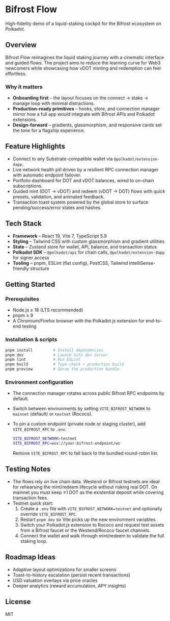 # Bifrost Flow

High-fidelity demo of a liquid-staking cockpit for the Bifrost ecosystem on Polkadot.

## Overview

Bifrost Flow reimagines the liquid staking journey with a cinematic interface and guided flows. The project aims to reduce the learning curve for Web3 newcomers while showcasing how vDOT minting and redemption can feel effortless.

### Why it matters
- **Onboarding first** – the layout focuses on the connect → stake → manage loop with minimal distractions.
- **Production-ready primitives** – hooks, store, and connection manager mirror how a full app would integrate with Bifrost APIs and Polkadot extensions.
- **Design-forward** – gradients, glassmorphism, and responsive cards set the tone for a flagship experience.

## Feature Highlights
- Connect to any Substrate-compatible wallet via `@polkadot/extension-dapp`.
- Live network health pill driven by a resilient RPC connection manager with automatic endpoint failover.
- Portfolio dashboard for DOT and vDOT balances, wired to on-chain subscriptions.
- Guided mint (DOT → vDOT) and redeem (vDOT → DOT) flows with quick presets, validation, and animated feedback.
- Transaction toast system powered by the global store to surface pending/success/error states and hashes.

## Tech Stack
- **Framework** – React 19, Vite 7, TypeScript 5.9
- **Styling** – Tailwind CSS with custom glassmorphism and gradient utilities
- **State** – Zustand store for wallet, API, balance, and transaction status
- **Polkadot SDK** – `@polkadot/api` for chain calls, `@polkadot/extension-dapp` for signer access
- **Tooling** – pnpm, ESLint (flat config), PostCSS, Tailwind IntelliSense-friendly structure


## Getting Started

### Prerequisites
- Node.js ≥ 18 (LTS recommended)
- pnpm ≥ 9
- A Chromium/Firefox browser with the Polkadot.js extension for end-to-end testing

### Installation & scripts

```bash
pnpm install         # Install dependencies
pnpm dev             # Launch Vite dev server
pnpm lint            # Run ESLint
pnpm build           # Type-check + production build
pnpm preview         # Serve the production bundle
```

### Environment configuration
- The connection manager rotates across public Bifrost RPC endpoints by default.
- Switch between environments by setting `VITE_BIFROST_NETWORK` to `mainnet` (default) or `testnet` (Rococo).
- To pin a custom endpoint (private node or staging cluster), add `VITE_BIFROST_RPC` to `.env`:

  ```bash
  VITE_BIFROST_NETWORK=testnet
  VITE_BIFROST_RPC=wss://your-bifrost-endpoint/ws
  ```

  Remove `VITE_BIFROST_RPC` to fall back to the bundled round-robin list.

## Testing Notes
- The flows rely on live chain data. Westend or Bifrost testnets are ideal for rehearsing the mint/redeem lifecycle without risking real DOT. On mainnet you must keep ≥1 DOT as the existential deposit while covering transaction fees.
- Testnet quick start:
  1. Create a `.env` file with `VITE_BIFROST_NETWORK=testnet` and optionally override `VITE_BIFROST_RPC`.
  2. Restart `pnpm dev` so Vite picks up the new environment variables.
  3. Switch your Polkadot.js extension to Rococo and request test assets from a Bifrost faucet or the Westend/Rococo faucet channels.
  4. Connect the wallet and walk through mint/redeem to validate the full staking loop.

## Roadmap Ideas
- Adaptive layout optimizations for smaller screens
- Toast-to-history escalation (persist recent transactions)
- USD valuation overlays via price oracles
- Deeper analytics (reward accumulation, APY insights)

## License

MIT
